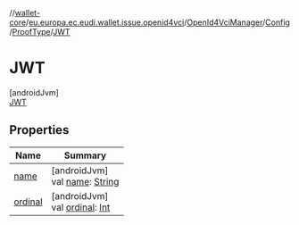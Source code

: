 //[wallet-core](../../../../../../index.md)/[eu.europa.ec.eudi.wallet.issue.openid4vci](../../../../index.md)/[OpenId4VciManager](../../../index.md)/[Config](../../index.md)/[ProofType](../index.md)/[JWT](index.md)

# JWT

[androidJvm]\
[JWT](index.md)

## Properties

| Name                                                               | Summary                                                                                                                                                               |
|--------------------------------------------------------------------|-----------------------------------------------------------------------------------------------------------------------------------------------------------------------|
| [name](../-c-w-t/index.md#-372974862%2FProperties%2F1615067946)    | [androidJvm]<br>val [name](../-c-w-t/index.md#-372974862%2FProperties%2F1615067946): [String](https://kotlinlang.org/api/latest/jvm/stdlib/kotlin/-string/index.html) |
| [ordinal](../-c-w-t/index.md#-739389684%2FProperties%2F1615067946) | [androidJvm]<br>val [ordinal](../-c-w-t/index.md#-739389684%2FProperties%2F1615067946): [Int](https://kotlinlang.org/api/latest/jvm/stdlib/kotlin/-int/index.html)    |
